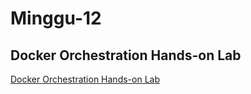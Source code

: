 # Minggu-12
## Docker Orchestration Hands-on Lab

[Docker Orchestration Hands-on Lab](docker-orchestration-hol.md)

